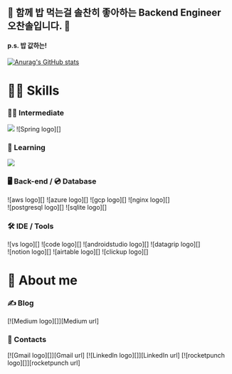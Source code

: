 ## 👋 함께 밥 먹는걸 솔찬히 좋아하는 Backend Engineer 오찬솔입니다. 👋
#### p.s. 밥 값하는!  

[![Anurag's GitHub stats](https://github-readme-stats.vercel.app/api?username=haxr369)](https://github.com/anuraghazra/github-readme-stats)      

# 👨‍💻 Skills

### 🧑‍🎓 Intermediate

<img src="https://img.shields.io/badge/Java-007396?style=flat&logo=OpenJDK&logoColor=white"/> ![Spring logo][]

### 🌱 Learning

<img src="https://img.shields.io/badge/Python-3776AB?style=for-the-badge&logo=Python&logoColor=white">

### 🖥 Back-end / 💿 Database

![aws logo][] ![azure logo][] ![gcp logo][] ![nginx logo][]  
![postgresql logo][] ![sqlite logo][]

### 🛠 IDE / Tools

![vs logo][] ![code logo][] ![androidstudio logo][] ![datagrip logo][]  
![notion logo][] ![airtable logo][] ![clickup logo][]

# 👻 About me

### ✍️ Blog

[![Medium logo][]][Medium url]  

### 🤙 Contacts

[![Gmail logo][]][Gmail url]
[![LinkedIn logo][]][LinkedIn url]
[![rocketpunch logo][]][rocketpunch url]

[GitHub logo]: http://img.shields.io/badge/kyle--seongwoo--jun-181717?style=for-the-badge&logo=github
[GitHub url]: https://github.com/kyle-seongwoo-jun
